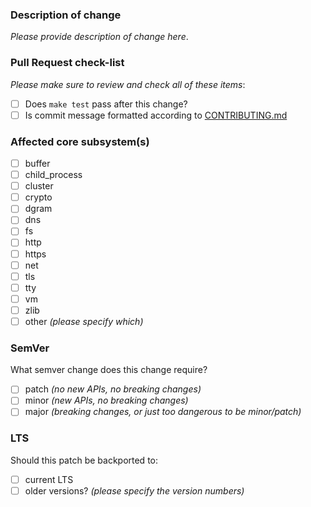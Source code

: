 ### Description of change

_Please provide description of change here_.

### Pull Request check-list

_Please make sure to review and check all of these items_:

- [ ] Does `make test` pass after this change?
- [ ] Is commit message formatted according to [CONTRIBUTING.md][0]

### Affected core subsystem(s)

- [ ] buffer
- [ ] child_process
- [ ] cluster
- [ ] crypto
- [ ] dgram
- [ ] dns
- [ ] fs
- [ ] http
- [ ] https
- [ ] net
- [ ] tls
- [ ] tty
- [ ] vm
- [ ] zlib
- [ ] other _(please specify which)_

### SemVer

What semver change does this change require?

- [ ] patch _(no new APIs, no breaking changes)_
- [ ] minor _(new APIs, no breaking changes)_
- [ ] major _(breaking changes, or just too dangerous to be minor/patch)_

### LTS

Should this patch be backported to:

- [ ] current LTS
- [ ] older versions? _(please specify the version numbers)_

[0]: https://github.com/nodejs/node/blob/master/CONTRIBUTING.md#step-3-commit
